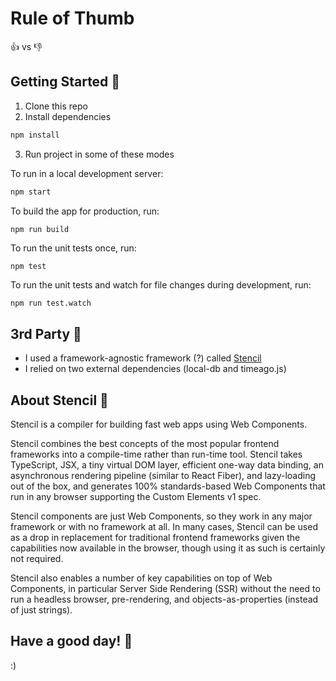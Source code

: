 # Rule of Thumb

👍 vs 👎

## Getting Started 📝

1. Clone this repo
2. Install dependencies

```bash
npm install
```

3. Run project in some of these modes

To run in a local development server:

```bash
npm start
```

To build the app for production, run:

```bash
npm run build
```

To run the unit tests once, run:

```
npm test
```

To run the unit tests and watch for file changes during development, run:

```
npm run test.watch
```

## 3rd Party 🥳

- I used a framework-agnostic framework (?) called [Stencil](https://stenciljs.com/)
- I relied on two external dependencies (local-db and timeago.js)

## About Stencil 🔧

Stencil is a compiler for building fast web apps using Web Components.

Stencil combines the best concepts of the most popular frontend frameworks into a compile-time rather than run-time tool.  Stencil takes TypeScript, JSX, a tiny virtual DOM layer, efficient one-way data binding, an asynchronous rendering pipeline (similar to React Fiber), and lazy-loading out of the box, and generates 100% standards-based Web Components that run in any browser supporting the Custom Elements v1 spec.

Stencil components are just Web Components, so they work in any major framework or with no framework at all. In many cases, Stencil can be used as a drop in replacement for traditional frontend frameworks given the capabilities now available in the browser, though using it as such is certainly not required.

Stencil also enables a number of key capabilities on top of Web Components, in particular Server Side Rendering (SSR) without the need to run a headless browser, pre-rendering, and objects-as-properties (instead of just strings).

## Have a good day! 👋
:)
